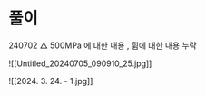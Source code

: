 # 풀이

240702 △ 500MPa 에 대한 내용 , 휨에 대한 내용 누락


![[Untitled_20240705_090910_25.jpg]]

![[2024. 3. 24. - 1.jpg]]